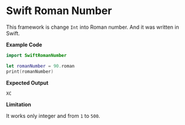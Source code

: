# Swift Roman Number

This framework is change `Int` into Roman number. And it was written in Swift.

**Example Code**

```Swift
import SwiftRomanNumber

let romanNumber = 90.roman
print(romanNumber)
```

**Expected Output**

```console
XC
```

**Limitation**

It works only integer and from `1` to `500`.